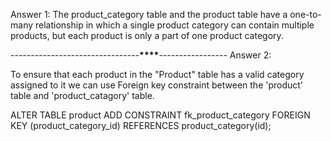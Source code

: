 Answer 1:
The product_category table and the product table have a one-to-many relationship in which a single product category can contain multiple products, but each product is only a part of one product category.

--------------------------------****\*\*\*\*****-----------------
Answer 2:

To ensure that each product in the "Product" table has a valid category assigned to it we can use Foreign key constraint between the 'product' table and 'product_catagory' table.

ALTER TABLE product
ADD CONSTRAINT fk_product_category
FOREIGN KEY (product_category_id)
REFERENCES product_category(id);
